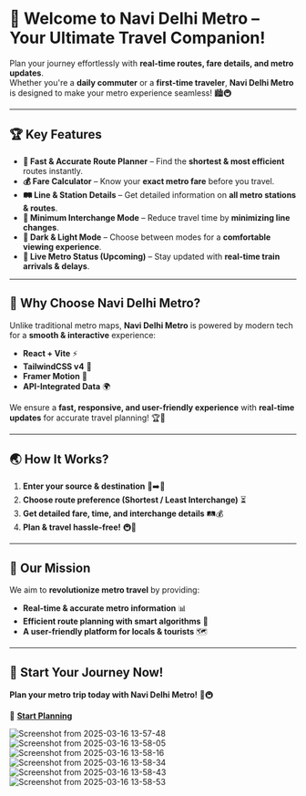 # 🚆 Welcome to **Navi Delhi Metro** – Your Ultimate Travel Companion!  

Plan your journey effortlessly with **real-time routes, fare details, and metro updates**.  
Whether you're a **daily commuter** or a **first-time traveler**, **Navi Delhi Metro** is designed to make your metro experience seamless! 🏙️🚇  

---

## 🏆 Key Features  

- **🚄 Fast & Accurate Route Planner** – Find the **shortest & most efficient** routes instantly.  
- **💰 Fare Calculator** – Know your **exact metro fare** before you travel.  
- **🛤️ Line & Station Details** – Get detailed information on **all metro stations & routes**.  
- **🔄 Minimum Interchange Mode** – Reduce travel time by **minimizing line changes**.  
- **🌙 Dark & Light Mode** – Choose between modes for a **comfortable viewing experience**.  
- **📍 Live Metro Status (Upcoming)** – Stay updated with **real-time train arrivals & delays**.  

---

## 🚀 Why Choose **Navi Delhi Metro**?  

Unlike traditional metro maps, **Navi Delhi Metro** is powered by modern tech for a **smooth & interactive** experience:  

- **React + Vite** ⚡  
- **TailwindCSS v4** 🎨  
- **Framer Motion** 🎥  
- **API-Integrated Data** 🌍  

We ensure a **fast, responsive, and user-friendly experience** with **real-time updates** for accurate travel planning! 🏆📍  

---

## 🌏 How It Works?  

1. **Enter your source & destination** 📍➡️🎯  
2. **Choose route preference (Shortest / Least Interchange)** ⏳  
3. **Get detailed fare, time, and interchange details** 🛤️💰  
4. **Plan & travel hassle-free!** 🚇🎉  

---

## 🎯 Our Mission  

We aim to **revolutionize metro travel** by providing:  

- **Real-time & accurate metro information** 📊  
- **Efficient route planning with smart algorithms** 🔄  
- **A user-friendly platform for locals & tourists** 🗺️  

---

## 🚀 Start Your Journey Now!  

**Plan your metro trip today with Navi Delhi Metro!** 🎯🚇  

🔗 **[Start Planning](#)**  

![Screenshot from 2025-03-16 13-57-48](https://github.com/user-attachments/assets/e0d33b47-c1bc-4b47-be05-00119a343172)
![Screenshot from 2025-03-16 13-58-05](https://github.com/user-attachments/assets/d6aba1df-6fd3-479e-b10e-d0055113fab6)
![Screenshot from 2025-03-16 13-58-16](https://github.com/user-attachments/assets/350d9e3a-3d34-4a4f-85e7-03280c9f0dc7)
![Screenshot from 2025-03-16 13-58-34](https://github.com/user-attachments/assets/e132263c-937f-43ee-ac6b-7836a2bfe4f0)
![Screenshot from 2025-03-16 13-58-43](https://github.com/user-attachments/assets/fad48e22-0d05-40f7-8358-d41d055c00b1)
![Screenshot from 2025-03-16 13-58-53](https://github.com/user-attachments/assets/1ef62450-70dc-4429-9ec8-d790c483bd40)
